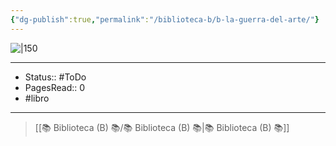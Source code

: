 ```yaml
---
{"dg-publish":true,"permalink":"/biblioteca-b/b-la-guerra-del-arte/"}
---
```


![|150](http://books.google.com/books/content?id=OBwcnwEACAAJ&printsec=frontcover&img=1&zoom=1&source=gbs_api)

---

- Status:: #ToDo 
- PagesRead:: 0 
- #libro 

---

> [[📚 Biblioteca (B) 📚/📚 Biblioteca (B) 📚\|📚 Biblioteca (B) 📚]]